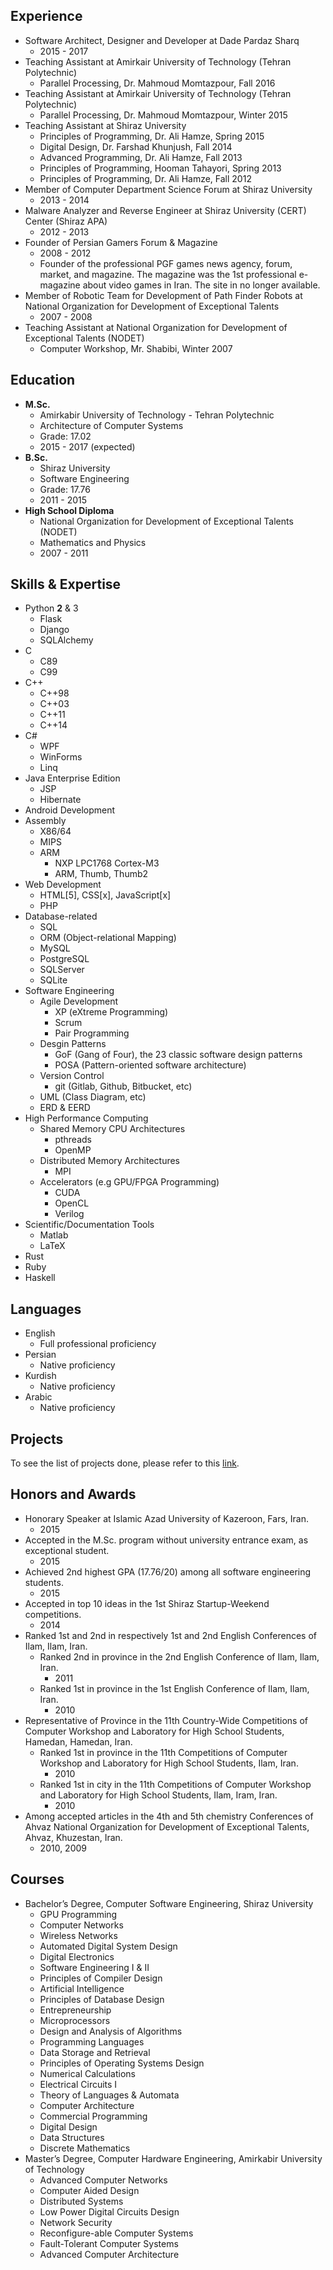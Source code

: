 ## Experience

-	Software Architect, Designer and Developer at Dade Pardaz Sharq
	-	2015 - 2017
-	Teaching Assistant at Amirkair University of Technology (Tehran Polytechnic)
	-	Parallel Processing, Dr. Mahmoud Momtazpour, Fall 2016
-	Teaching Assistant at Amirkair University of Technology (Tehran Polytechnic)
	-	Parallel Processing, Dr. Mahmoud Momtazpour, Winter 2015
-	Teaching Assistant at Shiraz University
	-	Principles of Programming, Dr. Ali Hamze, Spring 2015
	-	Digital Design, Dr. Farshad Khunjush, Fall 2014
	-	Advanced Programming, Dr. Ali Hamze, Fall 2013
	-	Principles of Programming, Hooman Tahayori, Spring 2013
	-	Principles of Programming, Dr. Ali Hamze, Fall 2012
-	Member of Computer Department Science Forum at Shiraz University
	-	2013 - 2014
-	Malware Analyzer and Reverse Engineer at Shiraz University (CERT) Center (Shiraz APA)
	-	2012 - 2013
-	Founder of Persian Gamers Forum & Magazine
	-	2008 - 2012
	-	Founder of the professional PGF games news agency, forum, market, and magazine.
		The magazine was the 1st professional e-magazine about video games in Iran.
		The site in no longer available.
-	Member of Robotic Team for Development of Path Finder Robots at National Organization for
	Development of Exceptional Talents
	-	2007 - 2008
-	Teaching Assistant at National Organization for Development of Exceptional Talents (NODET)
	-	Computer Workshop, Mr. Shabibi, Winter 2007


## Education  

-	__M.Sc.__
    -	Amirkabir University of Technology - Tehran Polytechnic
	-	Architecture of Computer Systems
    -   Grade: 17.02
	-	2015 - 2017 (expected)
-	__B.Sc.__
    -	Shiraz University
	-	Software Engineering
	-	Grade: 17.76
	-	2011 - 2015
-	__High School Diploma__
    -	National Organization for Development of Exceptional Talents (NODET)
	-	Mathematics and Physics
	-	2007 - 2011

## Skills & Expertise
- Python __2__ & 3
	- Flask
    - Django
    - SQLAlchemy
- C
    - C89
    - C99
- C++
    - C++98
    - C++03
    - C++11
	- C++14
- C#
	- WPF
	- WinForms
	- Linq
- Java Enterprise Edition
	- JSP
	- Hibernate
- Android Development
- Assembly
	- X86/64
	- MIPS
	- ARM
		- NXP LPC1768 Cortex-M3
		- ARM, Thumb, Thumb2
- Web Development
    - HTML[5], CSS[x], JavaScript[x]
    - PHP
- Database-related
    - SQL
    - ORM (Object-relational Mapping)
    - MySQL
    - PostgreSQL
    - SQLServer
    - SQLite
- Software Engineering
    - Agile Development
        - XP (eXtreme Programming)
        - Scrum
        - Pair Programming
    - Desgin Patterns
        - GoF (Gang of Four), the 23 classic software design patterns
        - POSA (Pattern-oriented software architecture)
    - Version Control
        - git (Gitlab, Github, Bitbucket, etc)
    - UML (Class Diagram, etc)
    - ERD & EERD
- High Performance Computing
    - Shared Memory CPU Architectures
        - pthreads
        - OpenMP
    - Distributed Memory Architectures
        - MPI
	- Accelerators (e.g GPU/FPGA Programming)
        - CUDA
        - OpenCL
        - Verilog
- Scientific/Documentation Tools
    - Matlab
    - LaTeX
- Rust
- Ruby
- Haskell

## Languages
- English
	- Full professional proficiency
- Persian
	- Native proficiency
- Kurdish
	- Native proficiency
- Arabic
	- Native proficiency

## Projects

To see the list of projects done, please refer to this [link](/projects.md "Projects").

## Honors and Awards
- Honorary Speaker at Islamic Azad University of Kazeroon, Fars, Iran.
	-	2015
- Accepted in the M.Sc. program without university entrance exam, as exceptional student.
	-	2015
- Achieved 2nd highest GPA (17.76/20) among all software engineering students.
	-	2015
- Accepted in top 10 ideas in the 1st Shiraz Startup-Weekend competitions.
	-	2014
- Ranked 1st and 2nd in respectively 1st and 2nd English Conferences of Ilam, Ilam, Iran.
	-	Ranked 2nd in province in the 2nd English Conference of Ilam, Ilam, Iran.
		-	2011
	-	Ranked 1st in province in the 1st English Conference of Ilam, Ilam, Iran.
		-	2010
- Representative of Province in the 11th Country-Wide Competitions of Computer Workshop and
Laboratory for High School Students, Hamedan, Hamedan, Iran.
	- Ranked 1st in province in the 11th Competitions of Computer Workshop and Laboratory for High
School Students, Ilam, Iran.
		-	2010
	- Ranked 1st in city in the 11th Competitions of Computer Workshop and
Laboratory for High School Students, Ilam, Iram, Iran.
		-	2010
- Among accepted articles in the 4th and 5th chemistry Conferences of Ahvaz National Organization for
Development of Exceptional Talents, Ahvaz, Khuzestan, Iran.
	-	2010, 2009

## Courses
- Bachelor’s Degree, Computer Software Engineering, Shiraz University
	- GPU Programming
	- Computer Networks
	- Wireless Networks
	- Automated Digital System Design
	- Digital Electronics
	- Software Engineering I & II
	- Principles of Compiler Design
	- Artificial Intelligence
	- Principles of Database Design
	- Entrepreneurship
	- Microprocessors
	- Design and Analysis of Algorithms
	- Programming Languages
	- Data Storage and Retrieval
	- Principles of Operating Systems Design
	- Numerical Calculations
	- Electrical Circuits I
	- Theory of Languages & Automata
	- Computer Architecture
	- Commercial Programming
	- Digital Design
	- Data Structures
	- Discrete Mathematics
- Master’s Degree, Computer Hardware Engineering, Amirkabir University of Technology
    - Advanced Computer Networks
    - Computer Aided Design
    - Distributed Systems
	- Low Power Digital Circuits Design
	- Network Security
	- Reconfigure-able Computer Systems
	- Fault-Tolerant Computer Systems
	- Advanced Computer Architecture
